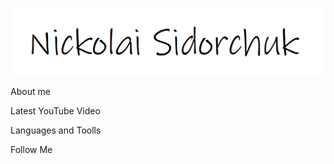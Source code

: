 ![Header](https://github.com/k0t1k777/k0t1k777/blob/main/assets/name.bmp)

About me

Latest YouTube Video

Languages and Toolls

Follow Me

